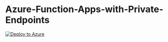 # Azure-Function-Apps-with-Private-Endpoints

[![Deploy to Azure](https://aka.ms/deploytoazurebutton)](https://portal.azure.com/#create/Microsoft.Template/uri/https%3A%2F%2Fraw.githubusercontent.com%2Fdckloud-repo%2FAzure-Function-Apps-with-Private-Endpoints%2Fmain%2Fmain%2Fmain.bicep)
